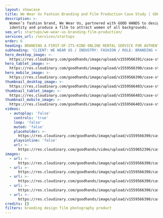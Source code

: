 ```yaml
---
layout: showcase
title: We Wear Us Fashion Branding and Film Production Case Study | GOOD HANDS | Work
description: >-
  Women’s fashion brand, We Wear Us, partnered with GOOD HANDS to design a brand
  identity and produce a film to attract women of all backgrounds.
seo_url: startups/we-wear-us-branding-film-production/
services_url: /services/startups
order: 6
heading: BRANDING A FIRST-OF-ITS-KIND ONLINE RENTAL SERVICE FOR AUTHENTIC ETHNIC WEAR
subheading: 'CLIENT: WE WEAR US / INDUSTRY: FASHION / ROLE: BRANDING + DESIGN + PRODUCTION'
hero_desktop_image: >-
  https://res.cloudinary.com/goodhands/image/upload/v1559566391/case-studies/we-wear-us/case-study-we-wear-us-1280px_mtowrh.jpg
hero_tablet_image: >-
  https://res.cloudinary.com/goodhands/image/upload/v1559566390/case-studies/we-wear-us/case-study-we-wear-us-768px_rxw70h.jpg
hero_mobile_image: >-
  https://res.cloudinary.com/goodhands/image/upload/v1559566390/case-studies/we-wear-us/case-study-we-wear-us-360px_ltlrk0.jpg
thumbnail_desktop_image: >-
  https://res.cloudinary.com/goodhands/image/upload/v1559566403/case-studies/we-wear-us/we-wear-us-thumbnail-1280px_o5qjdb.jpg
thumbnail_tablet_image: >-
  https://res.cloudinary.com/goodhands/image/upload/v1559566403/case-studies/we-wear-us/we-wear-us-thumbnail-768px_nk9rhf.jpg
thumbnail_mobile_image: >-
  https://res.cloudinary.com/goodhands/image/upload/v1559566403/case-studies/we-wear-us/we-wear-us-thumbnail-360px_zfpp2c.jpg
videos:
  - autoplay: 'false'
    controls: 'true'
    loop: 'false'
    muted: 'false'
    placeholder: >-
      https://res.cloudinary.com/goodhands/image/upload/v1559566390/case-studies/we-wear-us/case-study-we-wear-us-01_gmii3d.jpg
    playsinline: 'false'
    url: >-
      https://res.cloudinary.com/goodhands/video/upload/v1559652396/case-studies/we-wear-us/case-study-we-wear-us-01_qoraih.mp4
images:
  - url: >-
      https://res.cloudinary.com/goodhands/image/upload/v1559566390/case-studies/we-wear-us/case-study-we-wear-us-02_mfnaux.jpg
  - url: >-
      https://res.cloudinary.com/goodhands/image/upload/v1559566390/case-studies/we-wear-us/case-study-we-wear-us-03_mkw3og.jpg
  - url: >-
      https://res.cloudinary.com/goodhands/image/upload/v1559566390/case-studies/we-wear-us/case-study-we-wear-us-04_rzr01f.jpg
  - url: >-
      https://res.cloudinary.com/goodhands/image/upload/v1559566390/case-studies/we-wear-us/case-study-we-wear-us-05_dzgyym.jpg
  - url: >-
      https://res.cloudinary.com/goodhands/image/upload/v1559566390/case-studies/we-wear-us/case-study-we-wear-us-06_r1qlda.jpg
credits: []
filters: branding design film photography product
---
```


